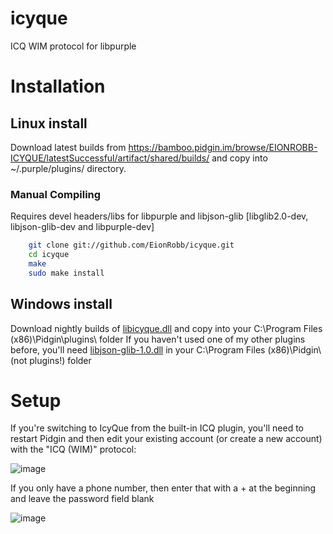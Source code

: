# icyque
ICQ WIM protocol for libpurple

# Installation #
## Linux install ##
Download latest builds from https://bamboo.pidgin.im/browse/EIONROBB-ICYQUE/latestSuccessful/artifact/shared/builds/ and copy into ~/.purple/plugins/ directory.

### Manual Compiling ###
Requires devel headers/libs for libpurple and libjson-glib [libglib2.0-dev, libjson-glib-dev and libpurple-dev]
```bash
	git clone git://github.com/EionRobb/icyque.git
	cd icyque
	make
	sudo make install
```

## Windows install ##
Download nightly builds of [libicyque.dll](https://eion.robbmob.com/libicyque.dll) and copy into your C:\Program Files (x86)\Pidgin\plugins\ folder
If you haven't used one of my other plugins before, you'll need [libjson-glib-1.0.dll](https://eion.robbmob.com/libjson-glib-1.0.dll) in your C:\Program Files (x86)\Pidgin\ (not plugins!) folder

# Setup #
If you're switching to IcyQue from the built-in ICQ plugin, you'll need to restart Pidgin and then edit your existing account (or create a new account) with the "ICQ (WIM)" protocol:

![image](https://user-images.githubusercontent.com/1063865/55356131-95b07b00-5526-11e9-9fb8-27e0fc18ce74.png)

If you only have a phone number, then enter that with a + at the beginning and leave the password field blank

![image](https://user-images.githubusercontent.com/1063865/58231424-15baca80-7d8b-11e9-9f85-e6d502ee3dfd.png)
